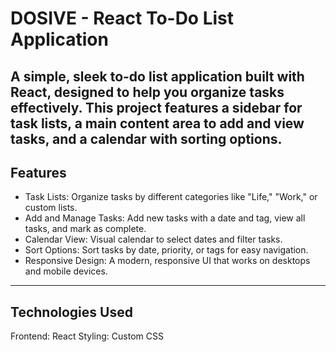 # DOSIVE - React To-Do List Application

A simple, sleek to-do list application built with React, designed to help you organize tasks effectively. This project features a sidebar for task lists, a main content area to add and view tasks, and a calendar with sorting options.
---

## Features

- Task Lists: Organize tasks by different categories like "Life," "Work," or custom lists.
- Add and Manage Tasks: Add new tasks with a date and tag, view all tasks, and mark as complete.
- Calendar View: Visual calendar to select dates and filter tasks.
- Sort Options: Sort tasks by date, priority, or tags for easy navigation.
- Responsive Design: A modern, responsive UI that works on desktops and mobile devices.
--- 


## Technologies Used
Frontend: React
Styling: Custom CSS